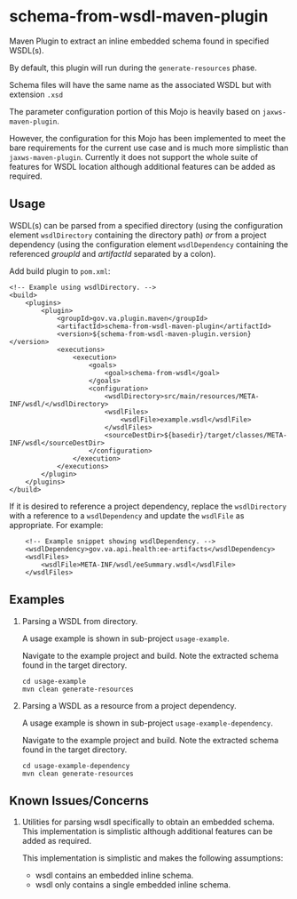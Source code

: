 # schema-from-wsdl-maven-plugin

Maven Plugin to extract an inline embedded schema found in specified WSDL(s).

By default, this plugin will run during the `generate-resources` phase.

Schema files will have the same name as the associated WSDL but with extension `.xsd`
 
The parameter configuration portion of this Mojo is heavily based on `jaxws-maven-plugin`.
 
However, the configuration for this Mojo has been implemented to meet the bare requirements for the current use case and is much more simplistic than `jaxws-maven-plugin`. Currently it does not support the whole suite of features for WSDL location although additional features can be added as required.

## Usage

WSDL(s) can be parsed from a specified directory (using the configuration element `wsdlDirectory` containing the directory path) *or* from a project dependency (using the configuration element `wsdlDependency` containing the referenced *groupId* and *artifactId* separated by a colon).

Add build plugin to `pom.xml`:

```
<!-- Example using wsdlDirectory. -->
<build>
    <plugins>
        <plugin>
            <groupId>gov.va.plugin.maven</groupId>
            <artifactId>schema-from-wsdl-maven-plugin</artifactId>
            <version>${schema-from-wsdl-maven-plugin.version}</version>
            <executions>
                <execution>
                    <goals>
                        <goal>schema-from-wsdl</goal>
                    </goals>
                    <configuration>
                        <wsdlDirectory>src/main/resources/META-INF/wsdl/</wsdlDirectory>
                        <wsdlFiles>
                            <wsdlFile>example.wsdl</wsdlFile>
                        </wsdlFiles>
                        <sourceDestDir>${basedir}/target/classes/META-INF/wsdl</sourceDestDir>
                    </configuration>
                </execution>
            </executions>
        </plugin>
    </plugins>
</build>
```

If it is desired to reference a project dependency, replace the `wsdlDirectory` with a reference to a `wsdlDependency` and update the `wsdlFile` as appropriate.  For example:
```
    <!-- Example snippet showing wsdlDependency. -->
    <wsdlDependency>gov.va.api.health:ee-artifacts</wsdlDependency>
    <wsdlFiles>
        <wsdlFile>META-INF/wsdl/eeSummary.wsdl</wsdlFile>
    </wsdlFiles>
```

## Examples

1. Parsing a WSDL from directory.

   A usage example is shown in sub-project `usage-example`.

   Navigate to the example project and build.  Note the extracted schema found in the target directory.

   ```
   cd usage-example
   mvn clean generate-resources
   ```
   
2. Parsing a WSDL as a resource from a project dependency.

   A usage example is shown in sub-project `usage-example-dependency`.
   
   Navigate to the example project and build.  Note the extracted schema found in the target directory.
   
      ```
      cd usage-example-dependency
      mvn clean generate-resources
      ```

## Known Issues/Concerns

1. Utilities for parsing wsdl specifically to obtain an embedded schema. This implementation is simplistic although additional features can be added as required. 

   This implementation is simplistic and makes the following assumptions:
   * wsdl contains an embedded inline schema.
   * wsdl only contains a single embedded inline schema.
